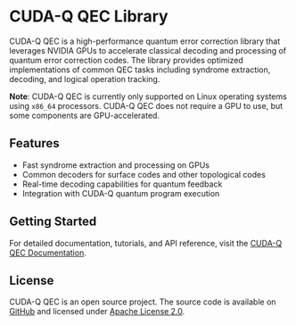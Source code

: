 # CUDA-Q QEC Library

CUDA-Q QEC is a high-performance quantum error correction library 
that leverages NVIDIA GPUs to accelerate classical decoding and 
processing of quantum error correction codes. The library provides optimized 
implementations of common QEC tasks including syndrome extraction, 
decoding, and logical operation tracking.

**Note**: CUDA-Q QEC is currently only supported on Linux operating systems using
`x86_64` processors. CUDA-Q QEC does not require a GPU to use, but some 
components are GPU-accelerated.

## Features

- Fast syndrome extraction and processing on GPUs
- Common decoders for surface codes and other topological codes
- Real-time decoding capabilities for quantum feedback
- Integration with CUDA-Q quantum program execution

## Getting Started

For detailed documentation, tutorials, and API reference, visit the 
[CUDA-Q QEC Documentation](https://nvidia.github.io/cudaqx/components/qec/introduction.html).

## License

CUDA-Q QEC is an open source project. The source code is available on
[GitHub][github_link] and licensed under [Apache License
2.0](https://github.com/NVIDIA/cudaqx/blob/main/LICENSE). 

[github_link]: https://github.com/NVIDIA/cudaqx/tree/main/libs/qec